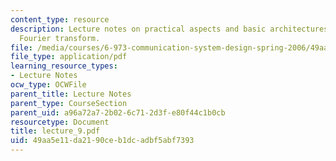 ```yaml
---
content_type: resource
description: Lecture notes on practical aspects and basic architectures of the fast
  Fourier transform.
file: /media/courses/6-973-communication-system-design-spring-2006/49aa5e11da2190ceb1dcadbf5abf7393_lecture_9.pdf
file_type: application/pdf
learning_resource_types:
- Lecture Notes
ocw_type: OCWFile
parent_title: Lecture Notes
parent_type: CourseSection
parent_uid: a96a72a7-2b02-6c71-2d3f-e80f44c1b0cb
resourcetype: Document
title: lecture_9.pdf
uid: 49aa5e11-da21-90ce-b1dc-adbf5abf7393
---
```

